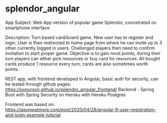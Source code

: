 # splendor_angular

App Subject: Web App version of popular game Splendor, concetrated on smartphone interface.

Description: Turn based card/board game. New user has to register and login. User is then redirected to home page from where he can invite up to 3 other currently logged in users. Challenged players then need to confirm invitation to start proper game. Objective is to gain most points, during their turn players can either pick resources or buy card for resources. All bought cards produce 1 resource every turn, cards are also sometimes worth points.

REST app, with frontend developed in Angular, basic auth for security, can be tested through github pages: https://ponurson.github.io/splendor_angular_frontend/ Backend - Spring Boot with Spring Security on Heroku with Heroku Postgres

Frontend was based on: https://jasonwatmore.com/post/2020/04/28/angular-9-user-registration-and-login-example-tutorial
